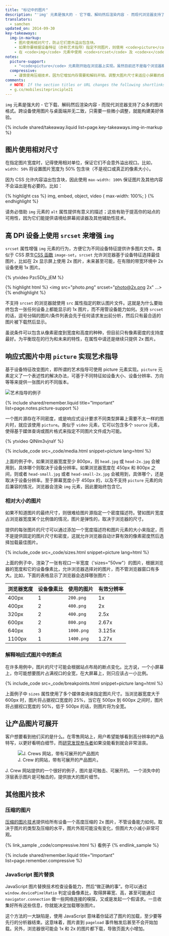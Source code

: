 ```yaml
---
title: "标记中的图片"
description: "'img' 元素是强大的 - 它下载、解码然后渲染内容 - 而现代浏览器支持了众多的图片格式。"
translators:
  - samchen
updated_on: 2014-09-30
key-takeaways:
  img-in-markup:
    - 图片使用相对尺寸，防止它们意外溢出包含块。
    - 如果你要根据设备特征（亦称艺术指导）指定不同图片，则使用 <code>picture</code> 元素。
    - 在 <code>img</code> 元素中使用 <code>srcset</code> 及 <code>x</code> 描述符，引导浏览器从不同密度图片中选择、使用最佳的一张。
notes:
  picture-support:
    - "<code>picture</code> 元素刚开始在浏览器上实现。虽然目前还不是每个浏览器都支持，但我们推荐使用它，因为它有很强的向后兼容，还可以使用 <a href='http://picturefill.responsiveimages.org/'>Picturefill polyfill</a>。更多详情请看 <a href='http://responsiveimages.org/#implementation'>ResponsiveImages.org</a> 站点。" 
  compressive:
    - 谨慎使用压缩技术，因为它增加内存需要和解码开销。调整大图片尺寸来适应小屏幕的成本很大，尤其是低端设备上，内存和处理单元有限，情况更为突出。
comments:
  # NOTE: If the section titles or URL changes the following shortlinks must be updated
  - g.co/mobilesiteprinciple21
---
```


<p class="intro">
  <code>img</code> 元素是强大的 - 它下载、解码然后渲染内容 - 而现代浏览器支持了众多的图片格式。跨设备使用图片与桌面端并无二致，只需要一些微小调整，就能构建美好体验。
</p>




{% include shared/takeaway.liquid list=page.key-takeaways.img-in-markup %}


## 图片使用相对尺寸

在指定图片宽度时，记得使用相对单位，保证它们不会意外溢出视口。比如，`width: 50%` 将设置图片宽度为 50% 包含块（不是视口或真正的像素大小）。

因为 CSS 允许内容溢出包含块，因此使用 `max-width: 100%` 保证图片及其他内容不会溢出是有必要的。比如：

{% highlight css %}
img, embed, object, video {
  max-width: 100%;
}
{% endhighlight %}

请务必借助 `img` 元素的 `alt` 属性提供有意义的描述；这些有助于提高你的站点的可用性，因为它们能提供语境给屏幕阅读器及其他辅助性技术。

## 高 DPI 设备上使用 `srcset` 来增强 `img`

<div class="mdl-grid">
  <div class="mdl-cell mdl-cell--6--col">
    <p>
      <code>srcset</code> 属性增强 <code>img</code> 元素的行为，方便它为不同设备特征提供许多图片文件。类似于 CSS 原生<a href="images-in-css.html#use-image-set-to-provide-high-res-images">CSS 函数</a> <code>image-set</code>，<code>srcset</code> 允许浏览器基于设备特征选择最佳图片，比如在 2x 显示屏上使用 2x 图片，未来甚至可能，在有限的带宽环境中 2x 设备使用 1x 图片。
    </p>
  </div>

  <div class="mdl-cell mdl-cell--6--col">
    {% ytvideo Pzc5Dly_jEM %}
  </div>
</div>

{% highlight html %}
<img src="photo.png" srcset="photo@2x.png 2x" ...>
{% endhighlight %}

不支持 `srcset` 的浏览器就使用 `src` 属性指定的默认图片文件。这就是为什么要始终包含一张任何设备上都能显示的 1x 图片，而不用管设备能力如何。支持 `srcset` 的话，逗号分隔的图片/条件列表会先于任何请求发出前分析，然后只有最合适的图片被下载然后显示。

虽说条件可以包含从像素密度到宽度和高度的种种，但目前只有像素密度的支持度最好。为平衡现在的行为和未来的特性，在属性中请还是继续只提供 2x 图片。

## 响应式图片中用 `picture` 实现艺术指导

基于设备特征改变图片，即所谓的艺术指导可使用 picture 元素实现。<code>picture</code> 元素定义了一个表述性的解决办法，可基于不同特征如设备大小、设备分辨率、方向等等来提供一张图片的不同版本。

<img class="center" src="img/art-direction.png" alt="艺术指导的例子"
srcset="img/art-direction.png 1x, img/art-direction-2x.png 2x">

{% include shared/remember.liquid title="Important" list=page.notes.picture-support %}

<div class="mdl-grid">
  <div class="mdl-cell mdl-cell--6--col">
    <p>
      一个图片源存在不同密度，或是响应式设计要求不同类型屏幕上需要不太一样的图片时，就应该使用 <code>picture</code>。类似于 <code>video</code> 元素，它可以包含多个 <code>source</code> 元素，使得基于媒体查询或图片格式来指定不同图片文件成为可能。
    </p>
  </div>
  <div class="mdl-cell mdl-cell--6--col">
    {% ytvideo QINlm3vjnaY %}
  </div>
</div>

{% include_code src=_code/media.html snippet=picture lang=html %}

上面的例子中，如果浏览器宽度至少 800px，则 `head.jpg` 或 `head-2x.jpg` 会被用到，具体哪个则取决于设备分辨率。如果浏览器宽度在 450px 和 800px 之间，则或者 `head-small.jpg` 或者 `head-small-2x.jpg` 会被用到，具体哪个，还是取决于设备分辨率。至于屏幕宽度小于 450px 的，以及不支持 `picture` 元素的向后兼容的情况，浏览器会渲染 `img` 元素，因此要始终包含它。

### 相对大小的图片

如果不知道图片的最终尺寸，则很难给图片源指定一个密度描述符。譬如图片宽度占浏览器宽度某个比例值的情况，图片是弹性的，取决于浏览器的尺寸。

提供的每张图片的尺寸可以通过添加一个宽度描述符和图片元素的大小来指定，而不是提供固定的图片尺寸和密度，这就允许浏览器自动计算有效的像素密度然后选择加载最佳图片。

{% include_code src=_code/sizes.html snippet=picture lang=html %}

上面的例子中，渲染了一张有视口一半宽度（'sizes="50vw"）的图片，根据浏览器的宽度和它的设备像素比，允许浏览器选择对的图片，而不管浏览器窗口有多大。比如，下面的表格显示了浏览器会选择哪张图片：

<table class="mdl-data-table mdl-js-data-table">
    <thead>
    <tr>
      <th data-th="Browser width">浏览器宽度</th>
      <th data-th="Device pixel ratio">设备像素比</th>
      <th data-th="Image used">使用的图片</th>
      <th data-th="Effective resolution">有效分辨率</th>
    </tr>
  </thead>
  <tbody>
    <tr>
      <td data-th="Browser width">400px</td>
      <td data-th="Device pixel ratio">1</td>
      <td data-th="Image used"><code>200.png</code></td>
      <td data-th="Effective resolution">1x</td>
    </tr>
    <tr>
      <td data-th="Browser width">400px</td>
      <td data-th="Device pixel ratio">2</td>
      <td data-th="Image used"><code>400.png</code></td>
      <td data-th="Effective resolution">2x</td>
    </tr>
    <tr>
      <td data-th="Browser width">320px</td>
      <td data-th="Device pixel ratio">2</td>
      <td data-th="Image used"><code>400.png</code></td>
      <td data-th="Effective resolution">2.5x</td>
    </tr>
    <tr>
      <td data-th="Browser width">600px</td>
      <td data-th="Device pixel ratio">2</td>
      <td data-th="Image used"><code>800.png</code></td>
      <td data-th="Effective resolution">2.67x</td>
    </tr>
    <tr>
      <td data-th="Browser width">640px</td>
      <td data-th="Device pixel ratio">3</td>
      <td data-th="Image used"><code>1000.png</code></td>
      <td data-th="Effective resolution">3.125x</td>
    </tr>
    <tr>
      <td data-th="Browser width">1100px</td>
      <td data-th="Device pixel ratio">1</td>
      <td data-th="Image used"><code>1400.png</code></td>
      <td data-th="Effective resolution">1.27x</td>
    </tr>
  </tbody>
</table>


### 解释响应式图片中的断点

在许多用例中，图片的尺寸可能会根据站点布局的断点变化。比方说，一个小屏幕上，你可能想要图片占满视口的全宽，在大屏幕上，则只应该占一小比例。

{% include_code src=_code/breakpoints.html snippet=picture lang=html %}

上面例子中 `sizes` 属性使用了多个媒体查询来指定图片尺寸。当浏览器宽度大于 600px 时，图片将占据视口宽度的 25%，当它在 500px 到 600px 之间时，图片将占据视口宽度的 50%，低于 500px 的话，则图片将为全宽。


## 让产品图片可展开

客户想要看到他们买的是什么。在零售网站上，用户希望能够看到高分辨率的产品特写，以更好看明白细节，而[研究发现参与者](/web/fundamentals/principles/research-study.html)如果没能看到就会非常沮丧。

<figure>
  <img src="img/sw-make-images-expandable-good.png" srcset="img/sw-make-images-expandable-good.png 1x, img/sw-make-images-expandable-good-2x.png 2x" alt="J. Crews 网站，带有可展开的产品图片">
  <figcaption>J. Crew 的网站，带有可展开的产品图片。</figcaption>
</figure>

J. Crew 网站提供的一个很好的例子，图片是可触击、可展开的。
一个消失中的浮层表示图片是可触击的，提供放大的图片细节。


## 其他图片技术

### 压缩的图片

[压缩的图片技术](http://www.html5rocks.com/en/mobile/high-dpi/#toc-tech-overview)提供给所有设备一个高度压缩的 2x 图片，不管设备能力如何。取决于图片的类型及压缩的水平，图片外观可能没有变化，但图片大小减小非常可观。

{% link_sample _code/compressive.html %}
看例子
{% endlink_sample %}

{% include shared/remember.liquid title="Important" list=page.remember.compressive %}

### JavaScript 图片替换

JavaScript 图片替换技术检查设备能力，然后“做正确的事”。你可以通过 `window.devicePixelRatio` 判定设备像素比，取得屏幕宽、高，甚至可能通过 `navigator.connection` 做一些网络连接的嗅探，又或是发起一个假请求。一旦收集好所有这些信息，你就能决定加载哪张图片。

这个方法的一大缺陷是，使用 JavaScript 意味着你延迟了图片的加载，至少要等先行的分析器结束。这意味着，图片直到 `pageload` 事件触发后甚至不会开始加载。另外，浏览器很可能会 1x 和 2x 的图片都下载，导致页面大小增加。


